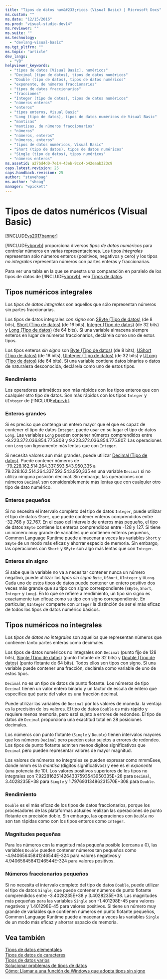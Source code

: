 ```yaml
---
title: "Tipos de datos num&#233;ricos (Visual Basic) | Microsoft Docs"
ms.custom: ""
ms.date: "12/15/2016"
ms.prod: "visual-studio-dev14"
ms.reviewer: ""
ms.suite: ""
ms.technology: 
  - "devlang-visual-basic"
ms.tgt_pltfrm: ""
ms.topic: "article"
dev_langs: 
  - "VB"
helpviewer_keywords: 
  - "tipos de datos [Visual Basic], numéricos"
  - "Decimal (tipo de datos), tipos de datos numéricos"
  - "Double (tipo de datos), tipos de datos numéricos"
  - "exponente, de números fraccionarios"
  - "tipos de datos fraccionarios"
  - "fracciones"
  - "Integer (tipo de datos), tipos de datos numéricos"
  - "números enteros"
  - "enteros"
  - "tipos enteros, Visual Basic"
  - "Long (tipo de datos), tipos de datos numéricos de Visual Basic"
  - "mantisas"
  - "mantisas, de números fraccionarios"
  - "números"
  - "números, enteros"
  - "números, enteros"
  - "tipos de datos numéricos, Visual Basic"
  - "Short (tipo de datos), tipos de datos numéricos"
  - "Single (tipo de datos), tipos numéricos"
  - "números enteros"
ms.assetid: a27bd4d0-7e14-43eb-9cc4-b42eaab323c9
caps.latest.revision: 25
caps.handback.revision: 25
author: "stevehoag"
ms.author: "shoag"
manager: "wpickett"
---
```

# Tipos de datos num&#233;ricos (Visual Basic)
[!INCLUDE[vs2017banner](../../../../csharp/includes/vs2017banner.md)]

[!INCLUDE[vbprvb](../../../../csharp/programming-guide/concepts/linq/includes/vbprvb_md.md)] proporciona diversos *tipos de datos numéricos* para controlar números en varias representaciones.  Los tipos *integrales* representan sólo números enteros \(positivos, negativos y cero\) y los tipos *no integrales* representan números con partes enteras y fraccionarias.  
  
 Para ver una tabla en la que se muestra una comparación en paralelo de los tipos de datos de [!INCLUDE[vbprvb](../../../../csharp/programming-guide/concepts/linq/includes/vbprvb_md.md)], vea [Tipos de datos](../../../../visual-basic/language-reference/data-types/data-type-summary.md).  
  
## Tipos numéricos integrales  
 Los *tipos de datos integrales* son aquellos que sólo representan números sin partes fraccionarias.  
  
 Los tipos de datos integrales *con signo* son [SByte \(Tipo de datos\)](../../../../visual-basic/language-reference/data-types/sbyte-data-type.md) \(de 8 bits\), [Short \(Tipo de datos\)](../../../../visual-basic/language-reference/data-types/short-data-type.md) \(de 16 bits\), [Integer \(Tipo de datos\)](../../../../visual-basic/language-reference/data-types/integer-data-type.md) \(de 32 bits\) y [Long \(Tipo de datos\)](../../../../visual-basic/language-reference/data-types/long-data-type.md) \(de 64 bits\).  Si una variable almacena siempre enteros en lugar de números fraccionarios, declárela como uno de estos tipos.  
  
 Los tipos enteros *sin signo* son [Byte \(Tipo de datos\)](../../../../visual-basic/language-reference/data-types/byte-data-type.md) \(de 8 bits\), [UShort \(Tipo de datos\)](../../../../visual-basic/language-reference/data-types/ushort-data-type.md) \(de 16 bits\), [UInteger \(Tipo de datos\)](../../../../visual-basic/language-reference/data-types/uinteger-data-type.md) \(de 32 bits\) y [ULong \(Tipo de datos\)](../../../../visual-basic/language-reference/data-types/ulong-data-type.md) \(de 64 bits\).  Si una variable contiene datos binarios o datos de naturaleza desconocida, declárela como uno de estos tipos.  
  
### Rendimiento  
 Los operadores aritméticos son más rápidos con los tipos enteros que con cualquier otro tipo de datos.  Son más rápidos con los tipos `Integer` y `UInteger` de [!INCLUDE[vbprvb](../../../../csharp/programming-guide/concepts/linq/includes/vbprvb_md.md)].  
  
### Enteros grandes  
 Si es preciso que contenga un entero mayor que el que es capaz de contener el tipo de datos `Integer`, puede usar en su lugar el tipo de datos `Long`.  Las variables `Long` pueden contener números comprendidos entre \-9.223.372.036.854.775.808 y 9.223.372.036.854.775.807.  Las operaciones con `Long` son ligeramente más lentas que con `Integer`.  
  
 Si necesita valores aun más grandes, puede utilizar [Decimal \(Tipo de datos\)](../../../../visual-basic/language-reference/data-types/decimal-data-type.md).  Puede contener números de \-79.228.162.514.264.337.593.543.950,335 a 79.228.162.514.264.337.593.543.950,335 en una variable `Decimal` si no utiliza ninguna posición decimal.  Sin embargo, las operaciones con números `Decimal` son considerablemente más lentas que con cualquier otro tipo de dato numérico.  
  
### Enteros pequeños  
 Si no necesita el intervalo completo del tipo de datos `Integer`, puede utilizar el tipo de datos `Short`, que puede contener enteros comprendidos entre \-32.768 y 32.767.  En el caso del intervalo de enteros más pequeño, el tipo de datos `SByte` contiene los enteros comprendidos entre \-128 y 127.  Si tiene un número muy grande de variables que contienen enteros pequeños, Common Language Runtime puede almacenar a veces las variables `Short` y `SByte` de un modo más eficaz y ahorrar espacio de memoria.  Sin embargo, las operaciones con `Short` y `SByte` son algo más lentas que con `Integer`.  
  
### Enteros sin signo  
 Si sabe que la variable no va a necesitar contener nunca un número negativo, puede utilizar los *tipos sin signo* `Byte`, `UShort`, `UInteger` y `ULong`.  Cada uno de estos tipos de datos puede contener un entero positivo dos veces más grande que su tipo con signo correspondiente \(`SByte`, `Short`, `Integer` y `Long`\).  En lo que se refiere a rendimiento, un tipo sin signo es exactamente tan eficaz como su tipo con signo correspondiente.  En particular, `UInteger` comparte con `Integer` la distinción de ser el más eficaz de todos los tipos de datos numérico básicos.  
  
## Tipos numéricos no integrales  
 Los *tipos de datos no integrales* son aquellos que representan números que contienen tanto partes enteras como decimales.  
  
 Los tipos de datos numéricos no integrales son `Decimal` \(punto fijo de 128 bits\), [Single \(Tipo de datos\)](../../../../visual-basic/language-reference/data-types/single-data-type.md) \(punto flotante de 32 bits\) y [Double \(Tipo de datos\)](../../../../visual-basic/language-reference/data-types/double-data-type.md) \(punto flotante de 64 bits\).  Todos ellos son tipos con signo.  Si una variable puede contener una fracción, declárela como variable de uno de estos tipos.  
  
 `Decimal`  no es un tipo de datos de punto flotante.  Los números de tipo `Decimal` tienen un valor entero binario y un factor de escala de entero que especifica qué parte del valor es una fracción decimal.  
  
 Puede utilizar las variables de `Decimal` por los valores de moneda.  la ventaja es la precisión de los valores.  El tipo de datos `Double` es más rápido y requiere menos memoria, pero está sujeto a errores de redondeo.  El tipo de datos de `Decimal` proporciona una exactitud total en 28 posiciones decimales.  
  
 Los números con punto flotante \(`Single` y `Double`\) tienen intervalos mayores que los números `Decimal` pero pueden estar sujetos a errores de redondeo.  Los tipos de punto flotante admiten menos dígitos significativos que `Decimal` pero pueden representar valores de mayor magnitud.  
  
 Los valores de números no integrales se pueden expresar como mmmEeee, donde mmm es la *mantisa* \(dígitos significativos\) y eee es el *exponente* \(una potencia de 10\).  Los valores positivos superiores de los tipos no integrales son 7.9228162514264337593543950335E\+28 para `Decimal`, 3.4028235E\+38 para `Single` y 1.79769313486231570E\+308 para `Double`.  
  
### Rendimiento  
 `Double` es el más eficaz de los tipos de datos fraccionarios, porque los procesadores de las plataformas actuales realizan las operaciones de punto flotante en precisión doble.  Sin embargo, las operaciones con `Double` no son tan rápidas como con los tipos enteros como `Integer`.  
  
### Magnitudes pequeñas  
 Para los números con la magnitud más pequeña posible \(cercana a 0\), las variables `Double` pueden contener números tan pequeños como \-4.94065645841246544E\-324 para valores negativos y 4.94065645841246544E\-324 para valores positivos.  
  
### Números fraccionarios pequeños  
 Si no necesita el intervalo completo del tipo de datos `Double`, puede utilizar el tipo de datos `Single`, que puede contener números de punto flotante comprendidos entre \-3.4028235E\+38 y 3.4028235E\+38.  Las magnitudes más pequeñas para las variables `Single` son \-1.401298E\-45 para valores negativos y 1.401298E\-45 para valores positivos.  Si tiene un número muy grande de variables que contienen números en punto flotante pequeños, Common Language Runtime puede almacenar a veces las variables `Single` de un modo más eficaz y ahorrar espacio de memoria.  
  
## Vea también  
 [Tipos de datos elementales](../../../../visual-basic/programming-guide/language-features/data-types/elementary-data-types.md)   
 [Tipos de datos de caracteres](../../../../visual-basic/programming-guide/language-features/data-types/character-data-types.md)   
 [Tipos de datos varios](../../../../visual-basic/programming-guide/language-features/data-types/miscellaneous-data-types.md)   
 [Solucionar problemas de tipos de datos](../../../../visual-basic/programming-guide/language-features/data-types/troubleshooting-data-types.md)   
 [Cómo: Llamar a una función de Windows que adopta tipos sin signo](../../../../visual-basic/programming-guide/com-interop/how-to-call-a-windows-function-that-takes-unsigned-types.md)